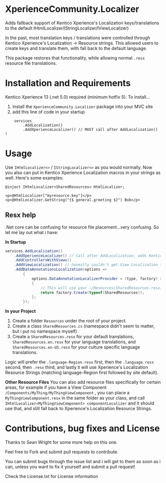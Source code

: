 

# XperienceCommunity.Localizer
Adds fallback support of Kentico Xperience's Localization keys/translations to the default IHtmlLocalizer/IStringLocalizer/IViewLocalizer)

In the past, most translation keys / translations were controlled through Kentico Xperience's Localization -> Resource strings.  This allowed users to create keys and translate them, with fall back to the default language.

This package restores that functionality, while allowing normal `.resx` resource file translations.

# Installation and Requirements
Kentico Xperience 13 (.net 5.0) required (minimum hotfix 5).
To install...
1. Install the `XperienceCommunity.Localizer` package into your MVC site
2. add this line of code in your startup
```
	services
		.AddLocalization()
        .AddXperienceLocalizer() // MUST call after AddLocalization() !
```

# Usage
Use `IHtmlLocalizer<>` / `IStringLocalizer<>` as you would normally.  Now you also can put in Kentico Xperience Localization macros in your strings as well.  Here's some examples:

``` cshtml
@inject IHtmlLocalizer<SharedResources> HtmlLocalizer;

<p>@HtmlLocalizer["myresource.key"]</p>
<p>@HtmlLocalizer.GetString("{$ general.greeting $}") Bob</p>
```

## Resx help
.Net core can be confusing for resource file placement...very confusing.  So let me lay out what i have:

**In Startup**
``` csharp
services.AddLocalization()
	.AddXperienceLocalizer() // Call after AddLocalization, adds Kentico Resource String support
	.AddControllersWithViews()
	.AddViewLocalization() // honestly couldn't get View Localization to ever work...
	.AddDataAnnotationsLocalization(options =>
	    {
	        options.DataAnnotationLocalizerProvider = (type, factory) =>
	        {
		        // This will use your ~/Resources/SharedResources.resx, with kentico fall back
	            return factory.Create(typeof(SharedResources));
	        };
	    });
```
**In your Project**
1. Create a folder `Resources` under the root of your project.
2. Create a class `SharedResources.cs` (namespace didn't seem to matter, but i put no namespace myself)
3. Create a `SharedResources.resx` for your default translations, `SharedResources.en.resx` for your language translations, and `SharedResources.en-US.resx` for your culture specific language translations.

Logic will prefer the `.language-Region.resx` first, then the `.language.resx` second, then `.resx` third, and lastly it will use Xperience's Localization Resource Strings (matching language-Region first followed by site default).

**Other Resource Files**
You can also add resource files specifically for certain areas, for example if you have a View Component `/Components/MyThing/MyThingViewComponent` , you can place a `MyThingViewComponent.resx` in the same folder as your class, and call `IHtmlLocalizer<MyThingViewComponent> componentLocalizer` and it should use that, and still fall back to Xperience's Localization Resource Strings.


# Contributions, bug fixes and License
Thanks to Sean Wright for some more help on this one.

Feel free to Fork and submit pull requests to contribute.

You can submit bugs through the issue list and i will get to them as soon as i can, unless you want to fix it yourself and submit a pull request!

Check the License.txt for License information
